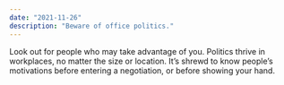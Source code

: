 ```yaml
---
date: "2021-11-26"
description: "Beware of office politics."
---
```


Look out for people who may take advantage of you. Politics thrive in workplaces, no matter the size or location. It’s shrewd to know people’s motivations before entering a negotiation, or before showing your hand.
